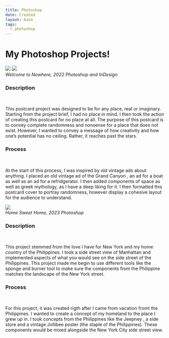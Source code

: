 ```yaml
---
title: Photoshop
date: Created
layout: base
tags:
  - photoshop 
---
```


<h1 class="main-title"> My Photoshop Projects!</h1> 

<section class="projectinfo">
 <div class="postcard2 ps">
     <img src="/images/postcard1.png">
     <img src="/images/postcard2.png">
 </div>

 <div class="info">
         <i>
             Welcome to Nowhere, 2022
         </i>
         <i>
             Photoshop and InDesign
         </i>
 </div>

 <div class="description">
     <h3>Description</h3>
     <br>
     <p>This postcard project was designed to be for any place, real or imaginary. 
         Starting from the project brief, I had no place in mind. 
         I then took the action of creating this postcard for no place at all. 
         The purpose of this postcard is to convey complete randomness and nonsense for a place that does not exist. 
         However, I wanted to convey a message of how creativity and how one’s potential has no ceiling. 
         Rather, it reaches past the stars.
     </p>
 </div>

 <div class="process">
     <h3>Process</h3>
     <br>
     <p>
         At the start of this process, I was inspired by old vintage ads about anything. 
         I placed an old vintage ad of the Grand Canyon , an ad for a boat as well as an ad for a refridgerator. 
         I then added components of space as well as greek mythology, as I have a deep liking for it. 
         I then formatted this postcard cover to portray randomness, however display a cohesive layout for the audience to understand.
     </p>
 </div>

 <div class="page2 ps">
     <img src="/images/nyc_bagiuo.png">
 </div>

 <div class="info" id="ps2">
     <i>
         Home Sweet Home, 2023
     </i>
     <i>
         Photoshop
     </i>
 </div>

 <div class="description">
     <h3>Description</h3>
     <br>
     <p>
         This project stemmed from the love I have for New York and my home country of the Philippines. 
         I took a side street view of Manhattan and implemented aspects of what you would see on the side street of the Philippines. 
         This project made me begin to use different tools like the sponge and burner tool to make sure the components from the Philippine matches the landscape of the New York street.
     </p>
 </div>

 <div class="process">
     <h3>Process</h3>
     <br>
     <p>
         For this project, it was created rigth after I came from vacation fromt the Philippines. 
         I wanted to create a concept of my homeland to the place I grew up in. 
         I took concepts from the Philippines like the Jeepney , a side store and a vintage Jollibee poster (the staple of the Philippines). 
         These components would be mixed alongside the New York City side street view.
     </p>
 </div>
 
</section>